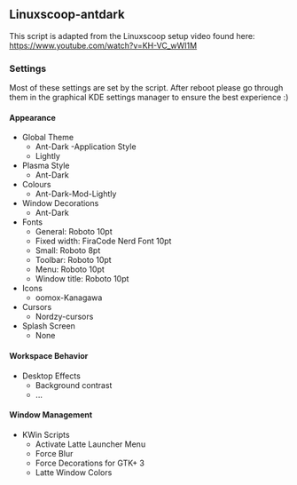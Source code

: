 ## Linuxscoop-antdark

This script is adapted from the Linuxscoop setup video found here:
https://www.youtube.com/watch?v=KH-VC_wWI1M

### Settings

Most of these settings are set by the script.
After reboot please go through them in the graphical KDE settings manager to ensure the best experience :)

#### Appearance
- Global Theme
  - Ant-Dark
-Application Style
  - Lightly
- Plasma Style
  - Ant-Dark
- Colours
  - Ant-Dark-Mod-Lightly
- Window Decorations
  - Ant-Dark
- Fonts
  - General: Roboto 10pt
  - Fixed width: FiraCode Nerd Font 10pt
  - Small: Roboto 8pt
  - Toolbar: Roboto 10pt
  - Menu: Roboto 10pt
  - Window title: Roboto 10pt
- Icons
  - oomox-Kanagawa
- Cursors
  - Nordzy-cursors
- Splash Screen
  - None

#### Workspace Behavior
- Desktop Effects
  - Background contrast
  - ...

#### Window Management
- KWin Scripts
  - Activate Latte Launcher Menu
  - Force Blur
  - Force Decorations for GTK+ 3
  - Latte Window Colors
